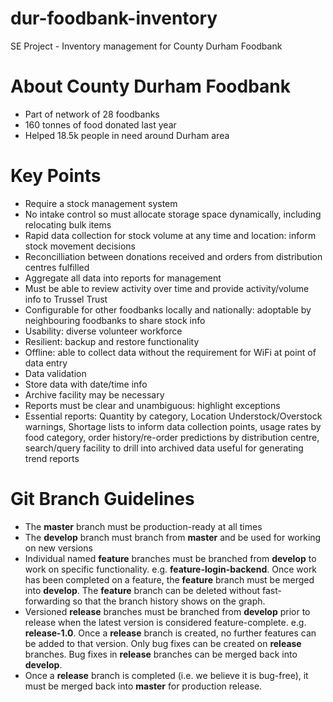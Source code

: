 # dur-foodbank-inventory
SE Project - Inventory management for County Durham Foodbank

# About County Durham Foodbank
- Part of network of 28 foodbanks
- 160 tonnes of food donated last year
- Helped 18.5k people in need around Durham area

# Key Points
- Require a stock management system
- No intake control so must allocate storage space dynamically, including relocating bulk items
- Rapid data collection for stock volume at any time and location: inform stock movement decisions
- Reconcilliation between donations received and orders from distribution centres fulfilled
- Aggregate all data into reports for management
- Must be able to review activity over time and provide activity/volume info to Trussel Trust
- Configurable for other foodbanks locally and nationally: adoptable by neighbouring foodbanks to share stock info
- Usability: diverse volunteer workforce
- Resilient: backup and restore functionality
- Offline: able to collect data without the requirement for WiFi at point of data entry
- Data validation
- Store data with date/time info
- Archive facility may be necessary
- Reports must be clear and unambiguous: highlight exceptions
- Essential reports: Quantity by category, Location Understock/Overstock warnings, Shortage lists to inform data collection points, usage rates by food category, order history/re-order predictions by distribution centre, search/query facility to drill into archived data useful for generating trend reports

# Git Branch Guidelines
- The **master** branch must be production-ready at all times
- The **develop** branch must branch from **master** and be used for working on new versions
- Individual named **feature** branches must be branched from **develop** to work on specific functionality. e.g. **feature-login-backend**. Once work has been completed on a feature, the **feature** branch must be merged into **develop**. The **feature** branch can be deleted without fast-forwarding so that the branch history shows on the graph.
- Versioned **release** branches must be branched from **develop** prior to release when the latest version is considered feature-complete. e.g. **release-1.0**. Once a **release** branch is created, no further features can be added to that version. Only bug fixes can be created on **release** branches. Bug fixes in **release** branches can be merged back into **develop**.
- Once a **release** branch is completed (i.e. we believe it is bug-free), it must be merged back into **master** for production release.
